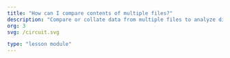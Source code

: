 ```yaml
---
title: "How can I compare contents of multiple files?"
description: "Compare or collate data from multiple files to analyze differences."
org: 3
svg: /circuit.svg

type: "lesson module"
---
```

